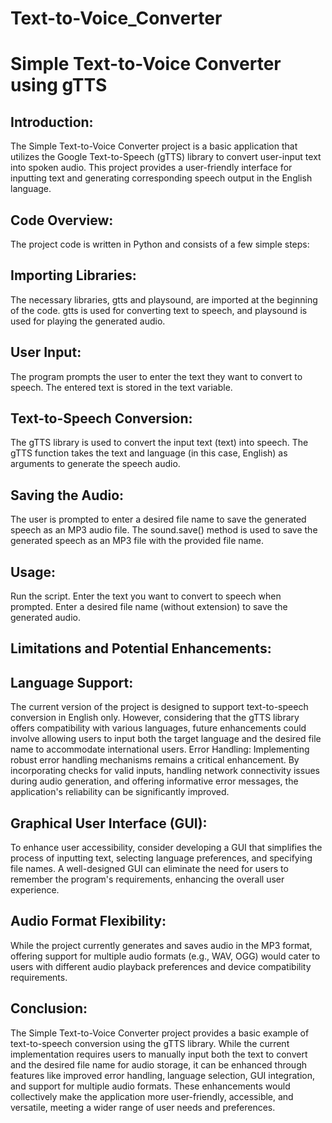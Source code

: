 # Text-to-Voice_Converter
# Simple Text-to-Voice Converter using gTTS

## Introduction:
The Simple Text-to-Voice Converter project is a basic application that utilizes the Google Text-to-Speech (gTTS) library to convert user-input text into spoken audio. This project provides a user-friendly interface for inputting text and generating corresponding speech output in the English language.

## Code Overview:
The project code is written in Python and consists of a few simple steps:

## Importing Libraries:
The necessary libraries, gtts and playsound, are imported at the beginning of the code. gtts is used for converting text to speech, and playsound is used for playing the generated audio.

## User Input:
The program prompts the user to enter the text they want to convert to speech. The entered text is stored in the text variable.

## Text-to-Speech Conversion:
The gTTS library is used to convert the input text (text) into speech. The gTTS function takes the text and language (in this case, English) as arguments to generate the speech audio.

## Saving the Audio:
The user is prompted to enter a desired file name to save the generated speech as an MP3 audio file. The sound.save() method is used to save the generated speech as an MP3 file with the provided file name.

## Usage:

Run the script.
Enter the text you want to convert to speech when prompted.
Enter a desired file name (without extension) to save the generated audio.

## Limitations and Potential Enhancements:

## Language Support: 
The current version of the project is designed to support text-to-speech conversion in English only. However, considering that the gTTS library offers compatibility with various languages, future enhancements could involve allowing users to input both the target language and the desired file name to accommodate international users.
Error Handling: Implementing robust error handling mechanisms remains a critical enhancement. By incorporating checks for valid inputs, handling network connectivity issues during audio generation, and offering informative error messages, the application's reliability can be significantly improved.

## Graphical User Interface (GUI):
To enhance user accessibility, consider developing a GUI that simplifies the process of inputting text, selecting language preferences, and specifying file names. A well-designed GUI can eliminate the need for users to remember the program's requirements, enhancing the overall user experience.

## Audio Format Flexibility:
While the project currently generates and saves audio in the MP3 format, offering support for multiple audio formats (e.g., WAV, OGG) would cater to users with different audio playback preferences and device compatibility requirements.

## Conclusion:
The Simple Text-to-Voice Converter project provides a basic example of text-to-speech conversion using the gTTS library. While the current implementation requires users to manually input both the text to convert and the desired file name for audio storage, it can be enhanced through features like improved error handling, language selection, GUI integration, and support for multiple audio formats. These enhancements would collectively make the application more user-friendly, accessible, and versatile, meeting a wider range of user needs and preferences.


